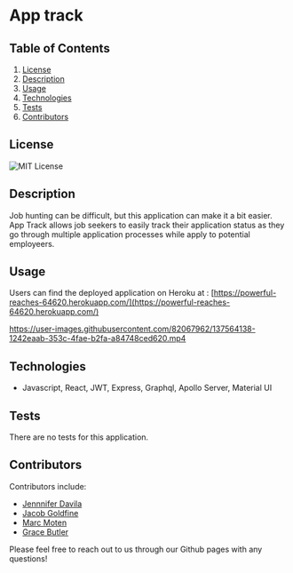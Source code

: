# App track

## Table of Contents

1. [License](#license)
2. [Description](#description)
3. [Usage](#usage)
4. [Technologies](#technologies)
5. [Tests](#tests)
6. [Contributors](#contributors)

## License

![MIT License](https://img.shields.io/badge/License-MIT-brightgreen)

## Description

Job hunting can be difficult, but this application can make it a bit easier. App Track allows job seekers to easily track their application status as they go through multiple application processes while apply to potential employeers.

## Usage

Users can find the deployed application on Heroku at : [https://powerful-reaches-64620.herokuapp.com/](https://powerful-reaches-64620.herokuapp.com/)

https://user-images.githubusercontent.com/82067962/137564138-1242eaab-353c-4fae-b2fa-a84748ced620.mp4

## Technologies

- Javascript, React, JWT, Express, Graphql, Apollo Server, Material UI

## Tests

There are no tests for this application.

## Contributors

Contributors include:

- [Jennnifer Davila](https://github.com/pazjenni04)<br>
- [Jacob Goldfine](https://github.com/jacobjgoldfine)
  <br>
- [Marc Moten](https://github.com/Mamii868)
  <br>
- [Grace Butler](https://github.com/gbutler3)

Please feel free to reach out to us through our Github pages with any questions!
